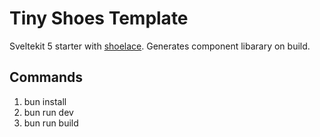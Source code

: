 # Tiny Shoes Template

Sveltekit 5 starter with [shoelace](https://shoelace.style). Generates component libarary on build.

## Commands

1. bun install
2. bun run dev
3. bun run build